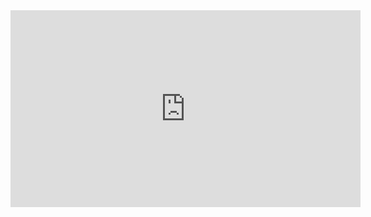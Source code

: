 
<iframe width="560" height="315" src="https://www.youtube.com/embed/fldLIo0Ze-U" frameborder="0" allow="accelerometer; autoplay; encrypted-media; gyroscope; picture-in-picture" allowfullscreen></iframe>
